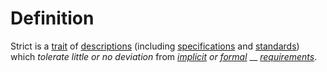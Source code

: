 # Definition

Strict is a [trait](https://github.com/gcassel/Modular-Organization-Terminology/blob/master/terms/trait.md) of [descriptions](https://github.com/gcassel/Modular-Organization-Terminology/blob/master/terms/describe.md) (including [specifications](https://github.com/gcassel/Modular-Organization-Terminology/blob/master/terms/specification.md) and [standards](https://github.com/gcassel/Modular-Organization-Terminology/blob/master/terms/standard.md)) which _tolerate little or no deviation_ from [_implicit_](https://github.com/gcassel/Modular-Organization-Terminology/blob/master/terms/imply.md) _or_ [_formal_](https://github.com/gcassel/Modular-Organization-Terminology/blob/master/terms/form.md) __ [_requirements_](https://github.com/gcassel/Modular-Organization-Terminology/blob/master/terms/require.md).
